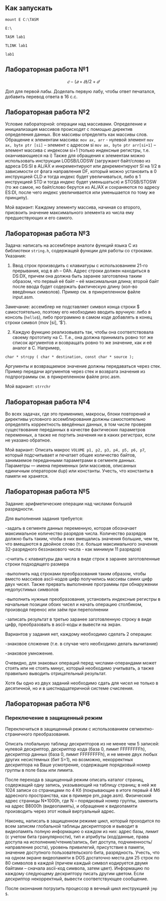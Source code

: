 ## Как запускать

```mount E C:\TASM```

```E:\```

```TASM lab1```

```TLINK lab1```

```lab1```

## Лабораторная работа №1

$$𝑐−(𝑎+𝑏)/2+𝑑$$

Доп для первой лабы. Доделать первую лабу, чтобы ответ печатался, добавить перевод ответа в 16 с.с.

## Лабораторная работа №2

Условие лабораторной: операции над массивами.
Определение и инициализация массивов происходят с помощью директив
определения данных. Все массивы определять как массивы слов.
Обращение к элементам массива:
```mov ax, arr``` - нулевой элемент
```mov ax, byte ptr [si]``` – элемент с адресом si
```mov ax, byte ptr arr[si+1]``` – элемент массива с индексом si+1
(только индексные регистры, т.е. оканчивающиеся на i)
Также для обращения к элементам можно использовать инструкции
LODSB/LODSW (загружают байт/слово из адреса DS:SI в AL/AX и
инкрементируют или декрементируют SI на 1/2 в зависимости от флага
направления DF, который можно установить в 0 инструкцией CLD и тогда
индекс будет увеличиваться, либо в 1 инструкцией STD и тогда индекс будет
уменьшаться) и STOSB/STOSW (то же самое, но байт/слово берутся из
AL/AX и сохраняются по адресу ES:DI, после чего индекс увеличивается или
уменьшается по тому же принципу).

Мой вариант: Каждому элементу массива, начиная со второго, присвоить значение
максимального элемента из числа ему предшествующих и его самого. 

## Лабораторная работа №3

Задача: написать на ассемблере аналоги функций языка С из
библиотеки ```string.h```, содержащей функции для работы со строками.
Указания:

 1) Ввод строк производить с клавиатуры с использованием 21-го
прерывания, код в ah – 0Ah. Адрес строки должен находиться
в DS:DX, причем она должна быть заранее заготовлена таким
образом, что первый её байт – её максимальная длина; второй
байт после ввода будет содержать фактическую длину (кол-во
введённых символов). Пример см. в прикрепленном файле
input.asm.

Замечание: ассемблер не подставляет символ конца строки
$ самостоятельно, поэтому его необходимо вводить вручную:
либо в консоль (```hello$```), либо программно в самом коде
добавлять в конец строки символ (mov [si], ‘$’).

 2) Каждую функцию реализовывать так, чтобы она
соответствовала своему прототипу на С. Т.е., она должна
принимать ровно тот же список аргументов и возвращать
ровно то же значение, как и её аналог в С. Например,
```
char * strcpy ( char * destination, const char * source );
```
Аргументы и возвращаемое значение должны передаваться
через стек. Пример передачи аргументов через стек и
возврата значения из подпрограммы см. в прикрепленном
файле proc.asm.

Мой вариант: ```strrchr```

## Лабораторная работа №4

Во всех задачах, где это применимо, макросы, блоки повторений и
директивы условного ассемблирования должны самостоятельно определять
корректность введённых данных, в том числе проверяя существование
переданных в качестве фактических параметров переменных, а также не
портить значения ни в каких регистрах, если не указано обратное.

Мой вариант: Описать макрос ```VOLUME p1, p2, p3, p4, p5, p6, p7```, который
подсчитывает и печатает общее количество байтов, занимаемое
переданными параметрами в сегменте данных. Параметры — имена
переменных (или массивов, описанных единичным оператором dup)
или константы. Учесть, что константы в памяти не хранятся.

## Лабораторная работа №5

Задание: арифметические операции над числами большой разрядности.

Для выполнения задания требуется:

-задать в сегменте данных переменную, которая обозначает максимальное количество разрядов числа. Количество разрядов должно быть таким, чтобы в них вмещались значения большие, чем те, что вмещаются в двойное слово (т.е. больше максимального значения 32-разрядного беззнакового числа - как минимум 11 разрядов)

-считать с клавиатуры два числа в виде строк в заранее заготовленные строки подходящего размера

-выполнить над строками преобразования таким образом, чтобы вместо массивов ascii-кодов цифр получились массивы самих цифр двух чисел. Также прервать выполнение программы при обнаружении недопустимых символов

-выполнить нужные преобразования, установить индексные регистры в начальные позиции обоих чисел и начать операцию столбиком, производя перенос или заём при переполнении

-записать результат в третью заранее заготовленную строку в виде цифр, преобразовать в ascii-коды и вывести на экран.

Вариантов у задания нет, каждому необходимо сделать 2 операции:

-знаковое сложение (т.е. в случае чего необходимо делать вычитание)

-знаковое умножение.

Очевидно, для знаковых операций перед числами-операндами может стоять или не стоять минус, который необходимо учитывать, а также правильно выводить отрицательный результат.

Хотя бы одно из двух заданий необходимо сдать для чисел не только в десятичной, но и в шестнадцатеричной системе счисления.

## Лабораторная работа №6

### Переключение в защищенный режим
 
Переключиться в защищенный режим с использованием сегментно-страничного
преобразования.

Описать глобальную таблицу дескрипторов из не менее чем 5 записей: нулевой
дескриптор, дескриптор кода (база 0, лимит FFFFFFFFh), дескриптор данных (база
0, лимит FFFFFFFFh), и не менее двух любых других несистемных (бит S=1), но
возможно, некорректных дескриптора на Ваше усмотрение, содержащие
порядковый номер группы в поле базы или лимита.

После перехода в защищенный режим описать каталог страниц, содержащий одну
запись, указывающий на таблицу страниц; в ней же 1024 записи со страницами по
4 Кб (покрывающие в итоге первый 4 Мб адресного пространства, как в примере
pm_page.asm). Физический адрес страницы N*1000h, где N – порядковый номер
группы, заменить на адрес B8000h (видеопамять), и обращение к видеопамяти
производить через этот новый виртуальный адрес.

Наконец, написать в защищенном режиме цикл, который проходится по всем
записям глобальной таблицы дескрипторов и выводит в видеопамять полную
информацию о каждом из них: адрес базы, лимит (с учетом бита гранулярности),
тип и атрибуты (код/данные, права доступа на исполнение/чтение/запись, бит
доступа, подчиненность/направление роста), уровень привилегий, присутствие в
памяти, значение доступного пользовательского бита, разрядность. Учесть, что на
одном экране видеопамяти в DOS достаточно места для 25 строк по 80 символов
в каждой (причем каждый символ кодируется двумя байтами – сначала ascii-код
символа, затем цвет). Информацию по каждому следующему дескриптору писать
другим цветом. Если дескриптор некорректный, вывести соответствующее
сообщение.

После окончания погрузить процессор в вечный цикл инструкцией ```jmp $```.

